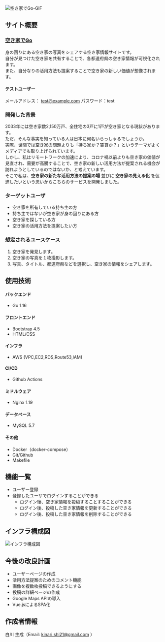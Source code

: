 
![空き家でGo-GIF](https://user-images.githubusercontent.com/43948442/122051689-d81cb480-ce1f-11eb-958d-e9a92fa58cd7.gif)

## サイト概要

### [空き家でGo](http://akiyadego.com)<br>

身の回りにある空き家の写真をシェアする空き家情報サイトです。<br>
自分が見つけた空き家を共有することで、各都道府県の空き家情報が可視化されます。<br>
また、自分なりの活用方法も提案することで空き家の新しい価値が想像されます。<br>

#### テストユーザー

メールアドレス： test@example.com パスワード：test

### 開発した背景

2033年には空き家数2,150万戸、全住宅の3戸に1戸が空き家となる現状があります。<br>
ただ、そんな事実を知っている人は日本に何名いらっしゃるでしょうか。<br>
実際、世間では空き家の問題よりも「持ち家か？賃貸か？」というテーマがよくメディアでも取り上げられています。<br>
しかし、私はリモートワークの加速により、コロナ禍以前よりも空き家の価値が見直され、需要が高騰することで、空き家の新しい活用方法が提案される機会が訪れようとしているのではないか、と考えています。<br>
そこで私は、__空き家の新たな活用方法の提案の場__ 並びに __空き家の見える化__ を促進したいという思いからこちらのサービスを開発しました。

### ターゲットユーザ

- 空き家を所有している持ち主の方
- 持ち主ではないが空き家が身の回りにある方
- 空き家を探している方
- 空き家の活用方法を提案したい方

### 想定されるユースケース

1. 空き家を発見します。
1. 空き家の写真を１枚撮影します。
1. 写真、タイトル、都道府県などを選択し、空き家の情報をシェアします。

## 使用技術

#### バックエンド

- Go 1.16

#### フロントエンド

- Bootstrap 4.5
- HTML/CSS

#### インフラ

- AWS (VPC,EC2,RDS,Route53,IAM)

#### CI/CD

- Github Actions

#### ミドルウェア

- Nginx 1.19

#### データベース

- MySQL 5.7

#### その他

- Docker（docker-compose）
- Git/Github
- Makefile

## 機能一覧

- ユーザー登録
- 登録したユーザでログインすることができる
  - ログイン後、空き家情報を投稿することすることができる
  - ログイン後、投稿した空き家情報を更新することができる
  - ログイン後、投稿した空き家情報を削除することができる

## インフラ構成図

![インフラ構成図](https://user-images.githubusercontent.com/43948442/133873981-0198426b-9322-4914-9c37-f0493ed33e6d.jpeg)

## 今後の改良計画

- ユーザーページの作成
- 活用方法提案のためのコメント機能
- 画像を複数枚投稿できるようにする
- 投稿の詳細ページの作成
- Google Maps APIの導入
- Vue.jsによるSPA化

## 作成者情報

白川 生成（Email: kinari.shi21@gmail.com ）
